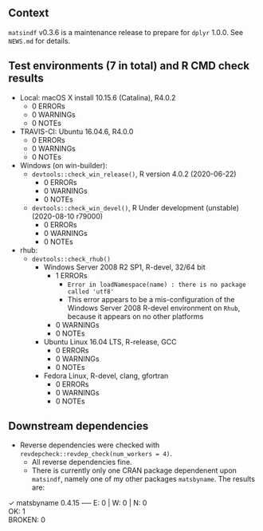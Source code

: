 ## Context

`matsindf` v0.3.6 is a maintenance release to prepare for `dplyr` 1.0.0.  See `NEWS.md` for details.


## Test environments (7 in total) and R CMD check results

* Local: macOS X install 10.15.6 (Catalina), R4.0.2
    * 0 ERRORs
    * 0 WARNINGs
    * 0 NOTEs
* TRAVIS-CI: Ubuntu 16.04.6, R4.0.0
    * 0 ERRORs
    * 0 WARNINGs
    * 0 NOTEs
* Windows (on win-builder):
    * `devtools::check_win_release()`, R version 4.0.2 (2020-06-22)
        * 0 ERRORs
        * 0 WARNINGs
        * 0 NOTEs
    * `devtools::check_win_devel()`, R Under development (unstable) (2020-08-10 r79000)
        * 0 ERRORs
        * 0 WARNINGs
        * 0 NOTEs
* rhub:
    * `devtools::check_rhub()`
        * Windows Server 2008 R2 SP1, R-devel, 32/64 bit
            * 1 ERRORs
                * `Error in loadNamespace(name) : there is no package called 'utf8'`
                * This error appears to be a mis-configuration of the Windows Server 2008 R-devel environment on `Rhub`,
                  because it appears on no other platforms
            * 0 WARNINGs
            * 0 NOTEs
        * Ubuntu Linux 16.04 LTS, R-release, GCC
            * 0 ERRORs
            * 0 WARNINGs
            * 0 NOTEs
        * Fedora Linux, R-devel, clang, gfortran
            * 0 ERRORs
            * 0 WARNINGs
            * 0 NOTEs


## Downstream dependencies

* Reverse dependencies were checked with `revdepcheck::revdep_check(num_workers = 4)`.
    * All reverse dependencies fine.
    * There is currently only one CRAN package dependenent upon `matsindf`, namely one of my other packages `matsbyname`.
      The results are:
  
✓ matsbyname 0.4.15                      ── E: 0     | W: 0     | N: 0                                                                
OK: 1                                                                                                                               
BROKEN: 0
